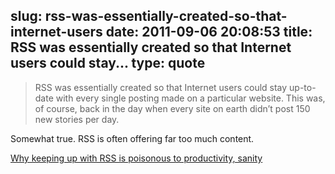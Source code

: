 slug: rss-was-essentially-created-so-that-internet-users
date: 2011-09-06 20:08:53
title: RSS was essentially created so that Internet users could stay...
type: quote
---

> RSS was essentially created so that Internet users could stay up-to-date with every single posting made on a particular website. This was, of course, back in the day when every site on earth didn’t post 150 new stories per day.

Somewhat true. RSS is often offering far too much content.

 [Why keeping up with RSS is poisonous to productivity, sanity](http://arstechnica.com/web/news/2011/09/why-keeping-up-with-rss-is-poisonous-to-productivity-sanity.ars)
